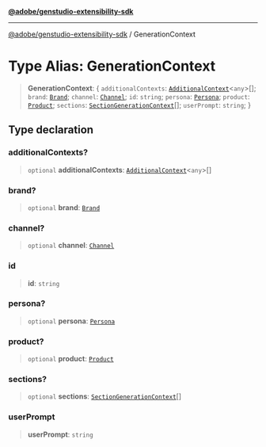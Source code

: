 [**@adobe/genstudio-extensibility-sdk**](../README.md)

***

[@adobe/genstudio-extensibility-sdk](../globals.md) / GenerationContext

# Type Alias: GenerationContext

> **GenerationContext**: \{ `additionalContexts`: [`AdditionalContext`](AdditionalContext.md)\<`any`\>[]; `brand`: [`Brand`](Brand.md); `channel`: [`Channel`](Channel.md); `id`: `string`; `persona`: [`Persona`](Persona.md); `product`: [`Product`](Product.md); `sections`: [`SectionGenerationContext`](SectionGenerationContext.md)[]; `userPrompt`: `string`; \}

## Type declaration

### additionalContexts?

> `optional` **additionalContexts**: [`AdditionalContext`](AdditionalContext.md)\<`any`\>[]

### brand?

> `optional` **brand**: [`Brand`](Brand.md)

### channel?

> `optional` **channel**: [`Channel`](Channel.md)

### id

> **id**: `string`

### persona?

> `optional` **persona**: [`Persona`](Persona.md)

### product?

> `optional` **product**: [`Product`](Product.md)

### sections?

> `optional` **sections**: [`SectionGenerationContext`](SectionGenerationContext.md)[]

### userPrompt

> **userPrompt**: `string`
